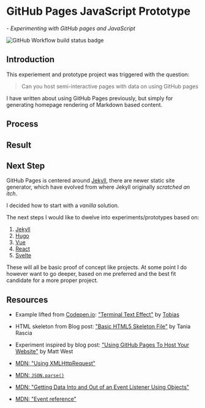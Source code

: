 
# GitHub Pages JavaScript Prototype

_- Experimenting with GitHub pages and JavaScript_

![GitHub Workflow build status badge](https://github.com/jonasbn/til/workflows/Markdownlint%20Workflow/badge.svg)

## Introduction

This experiement and prototype project was triggered with the question:

> Can you host semi-interactive pages with data on using GitHub pages

I have written about using GitHub Pages previously, but simply for generating homepage rendering of Markdown based content.

## Process

## Result

## Next Step

GitHub Pages is centered around [Jekyll](https://jekyllrb.com/), there are newer static site generator, which have evolved from where Jekyll originally _scratched an itch_.

I decided how to start with a _vanilla_ solution.

The next steps I would like to dwelve into experiments/prototypes based on:

1. [Jekyll]
1. [Hugo]
1. [Vue]
1. [React]
1. [Svelte]

These will all be basic proof of concept like projects. At some point I do however want to go deeper, based on me preferred and the best fit candidate for a more proper project.

## Resources

- Example lifted from [Codepen.io]: ["Terminal Text Effect"](https://codepen.io/Tbgse/pen/dYaJyJ?editors=1000#0) by [Tobias](https://codepen.io/Tbgse)
- HTML skeleton from Blog post: ["Basic HTML5 Skeleton File"](https://www.taniarascia.com/basic-html5-file/) by Tania Rascia
- Experiment inspired by blog post: ["Using GitHub Pages To Host Your Website"](https://blog.teamtreehouse.com/using-github-pages-to-host-your-website) by Matt West

- [MDN: "Using XMLHttpRequest"](https://developer.mozilla.org/en-US/docs/Web/API/XMLHttpRequest/Using_XMLHttpRequest)
- [MDN: `JSON.parse()`](https://developer.mozilla.org/en-US/docs/Web/JavaScript/Reference/Global_Objects/JSON/parse)
- [MDN: "Getting Data Into and Out of an Event Listener Using Objects"](https://developer.mozilla.org/en-US/docs/Web/API/EventTarget/addEventListener)
- [MDN: "Event reference"](https://developer.mozilla.org/en-US/docs/Web/Events)

[Codepen.io]: https://codepen.io/
[Hugo]: https://gohugo.io/
[Jekyll]: https://jekyllrb.com/
[Vue]: https://vuejs.org/
[React]: https://reactjs.org/
[Svelte]: https://svelte.dev/
